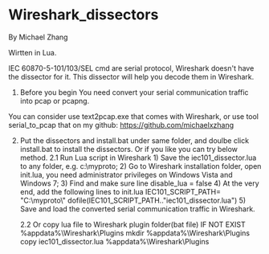 # Wireshark_dissectors
By Michael Zhang

Wirtten in Lua.

IEC 60870-5-101/103/SEL cmd are serial protocol, Wireshark doesn't have the dissector for it. This dissector will help you decode them in Wireshark.

1. Before you begin
You need convert your serial communication traffic into pcap or pcapng.

You can consider use text2pcap.exe that comes with Wireshark, or use tool serial_to_pcap that on my github: https://github.com/michaelxzhang

2. Put the dissectors and install.bat under same folder, and doulbe click install.bat to install the dissectors. Or if you like you can try below method.
	2.1 Run Lua script in Wireshark
		1) Save the iec101_dissector.lua to any folder, e.g. c:\myproto;
		2) Go to Wireshark installation folder, open init.lua, you need administrator privileges on Windows Vista and Windows 7;
		3) Find and make sure line 
		disable_lua = false
		4) At the very end, add the following lines to init.lua
		IEC101_SCRIPT_PATH= "C:\\myproto\\"
		dofile(IEC101_SCRIPT_PATH.."iec101_dissector.lua")
		5) Save and load the converted serial communication traffic in Wireshark.
		
	2.2 Or copy lua file to Wireshark plugin folder(bat file)
		IF NOT EXIST %appdata%\Wireshark\Plugins mkdir %appdata%\Wireshark\Plugins
		copy iec101_dissector.lua %appdata%\Wireshark\Plugins
